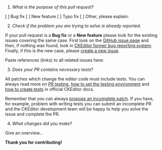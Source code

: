 1. *What is the purpose of this pull request*?

[ ] Bug fix
[ ] New feature
[ ] Typo fix
[ ] Other, please explain:

2. *Check if the problem you are trying to solve is already reported*.

If your pull request is a **Bug fix** or a **New feature** please look for the existing issues covering the same case.
First look on the [GitHub issue page](https://github.com/ckeditor/ckeditor-dev/issues) and then, if nothing was found,
look in [CKEditor former bug reporting system](http://dev.ckeditor.com).
Finally, if this is the new case, please [create a new issue](https://github.com/ckeditor/ckeditor-dev/issues/new).

Paste references (links) to all related issues here:

3. *Does your PR contains necessary tests*?

All patches which change the editor code must include tests. You can always read more
on [PR testing](http://docs.ckeditor.com/#!/guide/dev_contributing_code-section-tests),
[how to set the testing environment](http://docs.ckeditor.com/#!/guide/dev_tests) and
[how to create tests](http://docs.ckeditor.com/#!/guide/dev_tests-section-creating-your-own-test)
in official CKEditor docs.

Remember that you can always [propose an incomplete patch](http://docs.ckeditor.com/#!/guide/dev_contributing_code-section-proposing-incomplete-patches).
If you have, for example, problem with writing tests you can submit an incomplete PR and the CKEditor development team will
be happy to help you solve the issue and complete the PR.

4. *What changes did you make?*

Give an overview...

**Thank you for contributing!**
